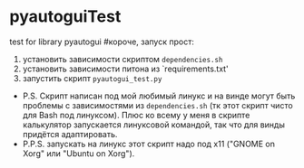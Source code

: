 # pyautoguiTest
test for library pyautogui
#короче, запуск прост: 
1. установить зависимости скриптом `dependencies.sh`
2. установить зависимости питона из `requirements.txt'
3. запустить скрипт `pyautogui_test.py`
- P.S. Скрипт написан под мой любимый линукс и на винде могут быть проблемы с зависимостями из `dependencies.sh` (тк этот скрипт чисто для Bash под линуксом). Плюс ко всему у меня в скрипте калькулятор запускается линуксовой командой, так что для винды придётся адаптировать.
- P.P.S. запускать на линукс этот скрипт надо под x11 ("GNOME on Xorg" или "Ubuntu on Xorg").